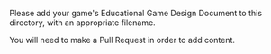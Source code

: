 Please add your game's Educational Game Design Document to this directory, with an appropriate filename.

You will need to make a Pull Request in order to add content.